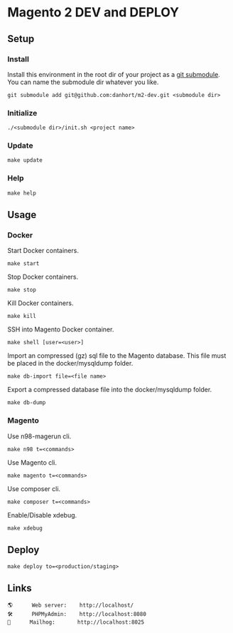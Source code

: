 # Magento 2 DEV and DEPLOY
## Setup
### Install
Install this environment in the root dir of your project as a [git submodule](https://git-scm.com/book/en/v2/Git-Tools-Submodules). You can name the submodule dir whatever you like.
```
git submodule add git@github.com:danhort/m2-dev.git <submodule dir>
```
### Initialize
```
./<submodule dir>/init.sh <project name>
```
### Update
```
make update
```
### Help
```
make help
```
## Usage
### Docker
Start Docker containers.
```
make start
```
Stop Docker containers.
```
make stop
```
Kill Docker containers.
```
make kill
```
SSH into Magento Docker container.
```
make shell [user=<user>]
```
Import an compressed (gz) sql file to the Magento database. This file must be placed in the docker/mysqldump folder.
```
make db-import file=<file name>
```
Export a compressed database file into the docker/mysqldump folder.
```
make db-dump
```
### Magento
Use n98-magerun cli.
```
make n98 t=<commands>
```
Use Magento cli.
```
make magento t=<commands>
```
Use composer cli.
```
make composer t=<commands>
```
Enable/Disable xdebug.
```
make xdebug
```
## Deploy
```
make deploy to=<production/staging>
```
## Links
```
🌎      Web server:    http://localhost/
🛠️      PHPMyAdmin:    http://localhost:8080
📧      Mailhog:       http://localhost:8025
```
